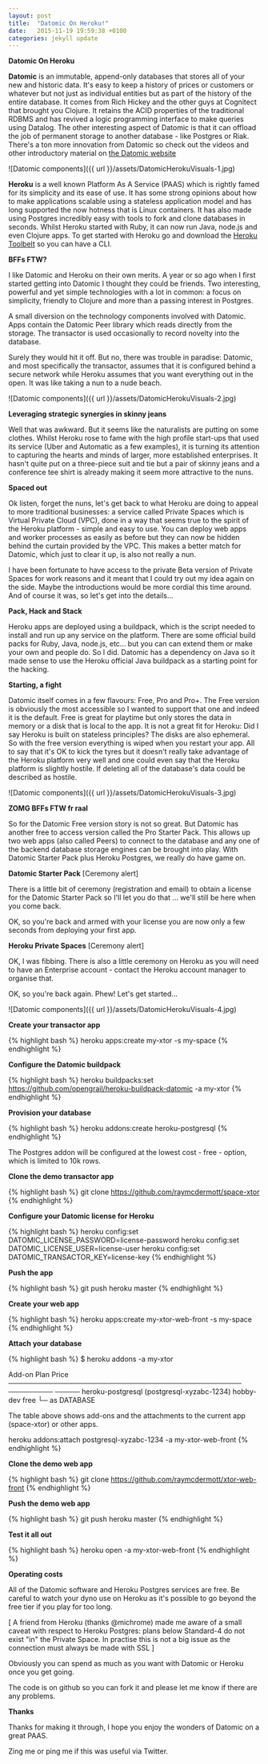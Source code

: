 ```yaml
---
layout: post
title:  "Datomic On Heroku!"
date:   2015-11-19 19:59:38 +0100
categories: jekyll update
---
```


**Datomic On Heroku**

**Datomic** is an immutable, append-only databases that stores all of your new and historic data. It's easy to keep a history of prices or customers or whatever but not just as individual entities but as part of the history of the entire database. It comes from Rich Hickey and the other guys at Cognitect that brought you Clojure. It retains the ACID properties of the traditional RDBMS and has revived a logic programming interface to make queries using Datalog.  The other interesting aspect of Datomic is that it can offload the job of permanent storage to another database - like Postgres or Riak. There's a ton more innovation from Datomic so check out the videos and other introductory material on [the Datomic website][datomic-site]

![Datomic components]({{ url }}/assets/DatomicHerokuVisuals-1.jpg)

**Heroku** is a well known Platform As A Service (PAAS) which is rightly famed for its simplicity and its ease of use.  It has some strong opinions about how to make applications scalable using a stateless application model and has long supported the now hotness that is Linux containers. It has also made using Postgres incredibly easy with tools to fork and clone databases in seconds. Whilst Heroku started with Ruby, it can now run Java, node.js and even Clojure apps. To get started with Heroku go and download the [Heroku Toolbelt][heroku-cli] so you can have a CLI.

**BFFs FTW?**

I like Datomic and Heroku on their own merits. A year or so ago when I first started getting into Datomic I thought they could be friends. Two interesting, powerful and yet simple technologies with a lot in common: a focus on simplicity, friendly to Clojure and more than a passing interest in Postgres. 

A small diversion on the technology components involved with Datomic. Apps contain the Datomic Peer library which reads directly from the storage. The transactor is used occasionally to record novelty into the database.

Surely they would hit it off. But no, there was trouble in paradise: Datomic, and most specifically the transactor, assumes that it is configured behind a secure network while Heroku assumes that you want everything out in the open. It was like taking a nun to a nude beach.

![Datomic components]({{ url }}/assets/DatomicHerokuVisuals-2.jpg)

**Leveraging strategic synergies in skinny jeans**

Well that was awkward. But it seems like the naturalists are putting on some clothes. Whilst Heroku rose to fame with the high profile start-ups that used its service (Uber and Automatic as a few examples), it is turning its attention to capturing the hearts and minds of larger, more established enterprises. It hasn't quite put on a three-piece suit and tie but a pair of skinny jeans and a conference tee shirt is already making it seem more attractive to the nuns. 

**Spaced out**

Ok listen, forget the nuns, let's get back to what Heroku are doing to appeal to more traditional businesses: a service called Private Spaces which is Virtual Private Cloud (VPC), done in a way that seems true to the spirit of the Heroku platform - simple and easy to use. You can deploy web apps and worker processes as easily as before but they can now be hidden behind the curtain provided by the VPC. This makes a better match for Datomic, which just to clear it up, is also not really a nun.

I have been fortunate to have access to the private Beta version of Private Spaces for work reasons and it meant that I could try out my idea again on the side. Maybe the introductions would be more cordial this time around. And of course it was, so let's get into the details...

**Pack, Hack and Stack**

Heroku apps are deployed using a buildpack, which is the script needed to install and run up any service on the platform. There are some official build packs for Ruby, Java, node.js, etc... but you can can extend them or make your own and people do. So I did. Datomic has a dependency on Java so it made sense to use the Heroku official Java buildpack as a starting point for the hacking.

**Starting, a fight**

Datomic itself comes in a few flavours: Free, Pro and Pro+. The Free version is obviously the most accessible so I wanted to support that one and indeed it is the default. Free is great for playtime but only stores the data in memory or a disk that is local to the app. It is not a great fit for Heroku: Did I say Heroku is built on stateless principles? The disks are also ephemeral. So with the free version everything is wiped when you restart your app. All to say that it's OK to kick the tyres but it doesn't really take advantage of the Heroku platform very well and one could even say that the Heroku platform is slightly hostile. If deleting all of the database's data could be described as hostile.

![Datomic components]({{ url }}/assets/DatomicHerokuVisuals-3.jpg)

**ZOMG BFFs FTW fr raal**

So for the Datomic Free version story is not so great. But Datomic has another free to access version called the Pro Starter Pack. This allows up two web apps (also called Peers) to connect to the database and any one of the backend database storage engines can be brought into play.  With Datomic Starter Pack plus Heroku Postgres, we really do have game on.

**Datomic Starter Pack** [Ceremony alert]

There is a little bit of ceremony (registration and email) to obtain a license for the Datomic Starter Pack so I'll let you do that ... we'll still be here when you come back.

OK, so you're back and armed with your license you are now only a few seconds from deploying your first app.

**Heroku Private Spaces** [Ceremony alert]

OK, I was fibbing.  There is also a little ceremony on Heroku as you will need to have an Enterprise account - contact the Heroku account manager to organise that.

OK, so you're back again. Phew! Let's get started...

![Datomic components]({{ url }}/assets/DatomicHerokuVisuals-4.jpg)

**Create your transactor app**

{% highlight bash %}
heroku apps:create my-xtor -s my-space
{% endhighlight %}

**Configure the Datomic buildpack**

{% highlight bash %}
heroku buildpacks:set https://github.com/opengrail/heroku-buildpack-datomic -a my-xtor
{% endhighlight %}

**Provision your database**

{% highlight bash %}
heroku addons:create heroku-postgresql
{% endhighlight %}

The Postgres addon will be configured at the lowest cost - free - option, which is limited to 10k rows.

**Clone the demo transactor app**

{% highlight bash %}
git clone https://github.com/raymcdermott/space-xtor
{% endhighlight %}

**Configure your Datomic license for Heroku**

{% highlight bash %}
heroku config:set DATOMIC_LICENSE_PASSWORD=license-password
heroku config:set DATOMIC_LICENSE_USER=license-user
heroku config:set DATOMIC_TRANSACTOR_KEY=license-key
{% endhighlight %}

**Push the app**

{% highlight bash %}
git push heroku master
{% endhighlight %}

**Create your web app**

{% highlight bash %}
heroku apps:create my-xtor-web-front -s my-space
{% endhighlight %}

**Attach your database**

{% highlight bash %}
$ heroku addons -a my-xtor

Add-on                                           Plan       Price
───────────────────────────────────────────────  ─────────  ─────
heroku-postgresql (postgresql-xyzabc-1234)       hobby-dev  free 
 └─ as DATABASE                                                  

The table above shows add-ons and the attachments to the current app (space-xtor) or other apps.

heroku addons:attach postgresql-xyzabc-1234 -a my-xtor-web-front
{% endhighlight %}

**Clone the demo web app**

{% highlight bash %}
git clone https://github.com/raymcdermott/xtor-web-front
{% endhighlight %}

**Push the demo web app**

{% highlight bash %}
git push heroku master
{% endhighlight %}

**Test it all out**

{% highlight bash %}
heroku open -a my-xtor-web-front
{% endhighlight %}

**Operating costs**

All of the Datomic software and Heroku Postgres services are free. Be careful to watch your dyno use on Heroku as it's possible to go beyond the free tier if you play for too long.

[ A friend from Heroku (thanks @michrome) made me aware of a small caveat with respect to Heroku Postgres: plans below Standard-4 do not exist "in" the Private Space. In practise this is not a big issue as the connection must always be made with SSL ]

Obviously you can spend as much as you want with Datomic or Heroku once you get going. 

The code is on github so you can fork it and please let me know if there are any problems.

**Thanks**

Thanks for making it through, I hope you enjoy the wonders of Datomic on a great PAAS.

Zing me or ping me if this was useful via Twitter.


[datomic-site]: https://www.datomic.com
[heroku-cli]: https://toolbelt.heroku.com
